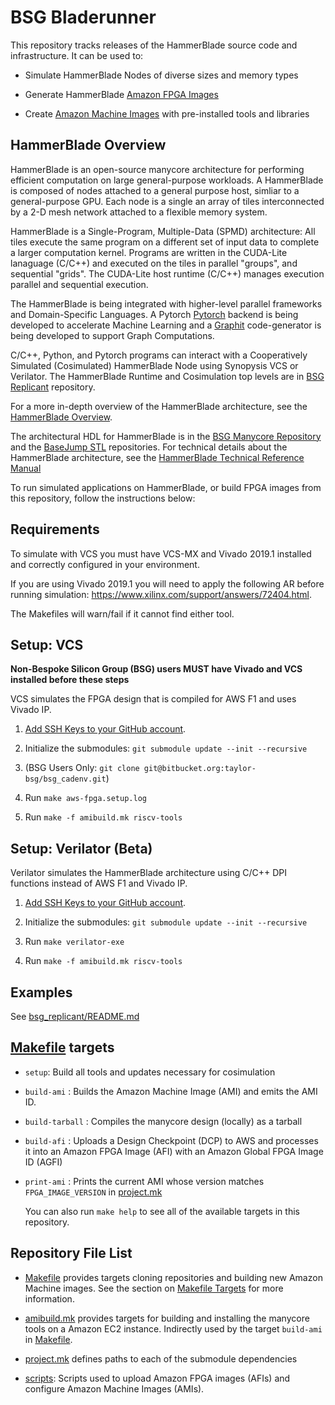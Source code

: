 # BSG Bladerunner

This repository tracks releases of the HammerBlade source code and
infrastructure. It can be used to:

* Simulate HammerBlade Nodes of diverse sizes and memory types

* Generate HammerBlade [Amazon FPGA Images](https://aws.amazon.com/ec2/instance-types/f1/)

* Create [Amazon Machine Images](https://docs.aws.amazon.com/AWSEC2/latest/UserGuide/AMIs.html)
  with pre-installed tools and libraries

## HammerBlade Overview

HammerBlade is an open-source manycore architecture for performing
efficient computation on large general-purpose workloads. A
HammerBlade is composed of nodes attached to a general purpose host,
simliar to a general-purpose GPU. Each node is a single an array of
tiles interconnected by a 2-D mesh network attached to a flexible
memory system.

HammerBlade is a Single-Program, Multiple-Data (SPMD) architecture:
All tiles execute the same program on a different set of input data to
complete a larger computation kernel. Programs are written in the
CUDA-Lite lanaguage (C/C++) and executed on the tiles in parallel
"groups", and sequential "grids". The CUDA-Lite host runtime (C/C++)
manages execution parallel and sequential execution. 

The HammerBlade is being integrated with higher-level parallel
frameworks and Domain-Specific Languages. A Pytorch
[Pytorch](https://github.com/pytorch/pytorch) backend is being
developed to accelerate Machine Learning and a
[Graphit](https://github.com/GraphIt-DSL/graphit) code-generator is
being developed to support Graph Computations.

C/C++, Python, and Pytorch programs can interact with a Cooperatively
Simulated (Cosimulated) HammerBlade Node using Synopysis VCS or
Verilator. 
The HammerBlade Runtime and Cosimulation top levels are in [BSG
Replicant](https://github.com/bespoke-silicon-group/bsg_replicant)
repository.

For a more in-depth overview of the HammerBlade architecture, see the
[HammerBlade
Overview](https://docs.google.com/document/d/1wpdx0FykCyIAL3VdJEBz0tK-aQyChW0TKdHfbIXQJQI/edit).

The architectural HDL for HammerBlade is in the [BSG Manycore
Repository](https://github.com/bespoke-silicon-group/bsg_manycore) and
the [BaseJump
STL](https://github.com/bespoke-silicon-group/basejump_stl)
repositories. For technical details about the HammerBlade
architecture, see the [HammerBlade Technical Reference
Manual](https://docs.google.com/document/d/1b2g2nnMYidMkcn6iHJ9NGjpQYfZeWEmMdLeO_3nLtgo)

To run simulated applications on HammerBlade, or build FPGA images
from this repository, follow the instructions below:

## Requirements

To simulate with VCS you must have VCS-MX and Vivado 2019.1 installed
and correctly configured in your environment.

If you are using Vivado 2019.1 you will need to apply the following AR
before running simulation: https://www.xilinx.com/support/answers/72404.html.

The Makefiles will warn/fail if it cannot find either tool.


## Setup: VCS

**Non-Bespoke Silicon Group (BSG) users MUST have Vivado and VCS installed before these steps**

VCS simulates the FPGA design that is compiled for AWS F1 and uses Vivado IP.

1. [Add SSH Keys to your GitHub account](https://help.github.com/en/github/authenticating-to-github/adding-a-new-ssh-key-to-your-github-account). 

2. Initialize the submodules: `git submodule update --init --recursive`

3. (BSG Users Only: `git clone git@bitbucket.org:taylor-bsg/bsg_cadenv.git`)

4. Run `make aws-fpga.setup.log`

5. Run `make -f amibuild.mk riscv-tools`


## Setup: Verilator (Beta) 

Verilator simulates the HammerBlade architecture using C/C++ DPI
functions instead of AWS F1 and Vivado IP.

1. [Add SSH Keys to your GitHub account](https://help.github.com/en/github/authenticating-to-github/adding-a-new-ssh-key-to-your-github-account). 

2. Initialize the submodules: `git submodule update --init --recursive`

3. Run `make verilator-exe`

4. Run `make -f amibuild.mk riscv-tools`


## Examples

See [bsg_replicant/README.md](bsg_replicant/README.md)


## [Makefile](Makefile) targets

* `setup`: Build all tools and updates necessary for cosimulation

* `build-ami` : Builds the Amazon Machine Image (AMI) and emits the AMI ID.

* `build-tarball` : Compiles the manycore design (locally) as a tarball

* `build-afi` : Uploads a Design Checkpoint (DCP) to AWS and processes it into
  an Amazon FPGA Image (AFI) with an Amazon Global FPGA Image ID (AGFI)

* `print-ami` : Prints the current AMI whose version matches `FPGA_IMAGE_VERSION`
  in [project.mk](project.mk)
  
  You can also run `make help` to see all of the available targets in this repository. 

## Repository File List

* [Makefile](Makefile) provides targets cloning repositories and
building new Amazon Machine images. See the section on [Makefile
Targets](https://github.com/bespoke-silicon-group/bsg_bladerunner#makefile-targets)
for more information.

* [amibuild.mk](amibuild.mk) provides targets for building and
installing the manycore tools on a Amazon EC2 instance. Indirectly used by the
target `build-ami` in [Makefile](Makefile).

* [project.mk](project.mk) defines paths to each of the submodule
dependencies

* [scripts](scripts): Scripts used to upload Amazon FPGA images (AFIs) and configure Amazon Machine Images (AMIs).

